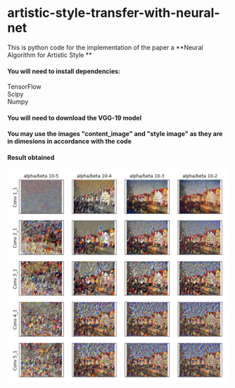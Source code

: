 # artistic-style-transfer-with-neural-net
This is python code for the implementation of the paper a **Neural Algorithm for Artistic Style **

#### You will need to install dependencies:

TensorFlow   
Scipy   
Numpy   
#### You will need to download the VGG-19 model

#### You may use the images "content_image" and "style image" as they are in dimesions in accordance with the code

#### Result obtained

 <img src="https://github.com/sharmasapna/artistic-style-transfer-with-neural-net/blob/main/images/Figure3%20obtained%20for%20NAAS%20paper.png">
